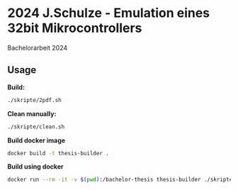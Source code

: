# 2024 J.Schulze - Emulation eines 32bit Mikrocontrollers

Bachelorarbeit 2024

## Usage

**Build:**
```sh
./skripte/2pdf.sh
```

**Clean manually:**
```sh
./skripte/clean.sh
```

**Build docker image**
```sh
docker build -t thesis-builder .
```

**Build using docker**
```sh
docker run --rm -it -v $(pwd):/bachelor-thesis thesis-builder ./skripte/2pdf.sh
```
